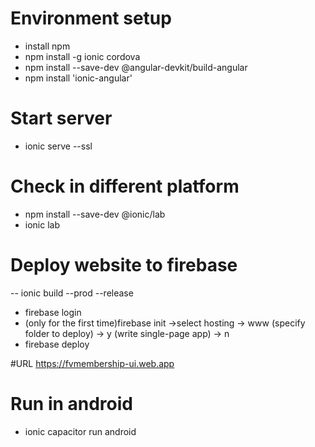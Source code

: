 # Environment setup
- install npm
- npm install -g ionic cordova
- npm install --save-dev @angular-devkit/build-angular
- npm install 'ionic-angular'

# Start server
- ionic serve --ssl

# Check in different platform
- npm install --save-dev @ionic/lab
- ionic lab

# Deploy website to firebase
-- ionic build --prod --release
- firebase login
- (only for the first time)firebase init ->select hosting -> www (specify folder to deploy) -> y (write single-page app) -> n
- firebase deploy

#URL 
https://fvmembership-ui.web.app

# Run in android
- ionic capacitor run android 
